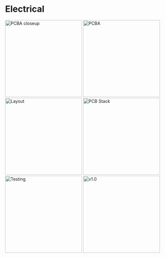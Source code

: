 # Electrical

<img src="https://raw.githubusercontent.com/colonDdesigns/Anduril-USB-Hub/main/docs/pcba closeup.jpg" alt="PCBA closeup" height="250"/> <img src="https://raw.githubusercontent.com/colonDdesigns/Anduril-USB-Hub/main/docs/pcba.jpg" alt="PCBA" height="250"/> <img src="https://raw.githubusercontent.com/colonDdesigns/Anduril-USB-Hub/main/v1.1/electrical/layout.png" alt="Layout" height="250"/> 
<img src="https://raw.githubusercontent.com/colonDdesigns/Anduril-USB-Hub/main/docs/PCB stack.jpg" alt="PCB Stack" height="250"/> <img src="https://raw.githubusercontent.com/colonDdesigns/Anduril-USB-Hub/main/docs/testing.jpg" alt="Testing" height="250"/> <img src="https://raw.githubusercontent.com/colonDdesigns/Anduril-USB-Hub/main/docs/v1.0.jpg" alt="v1.0" height="250"/> 







